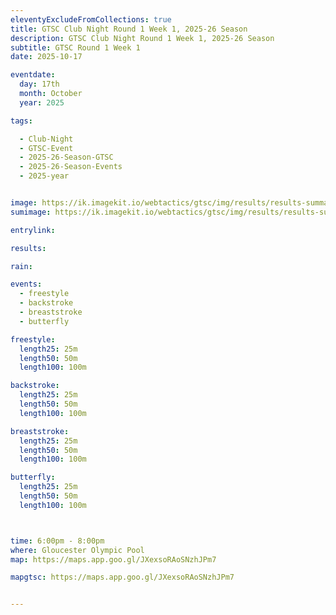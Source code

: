 ```yaml
---
eleventyExcludeFromCollections: true
title: GTSC Club Night Round 1 Week 1, 2025-26 Season
description: GTSC Club Night Round 1 Week 1, 2025-26 Season
subtitle: GTSC Round 1 Week 1
date: 2025-10-17

eventdate:
  day: 17th
  month: October
  year: 2025

tags:

  - Club-Night
  - GTSC-Event
  - 2025-26-Season-GTSC
  - 2025-26-Season-Events
  - 2025-year


image: https://ik.imagekit.io/webtactics/gtsc/img/results/results-summary-1.jpg
sumimage: https://ik.imagekit.io/webtactics/gtsc/img/results/results-summary-1.jpg

entrylink: 

results: 

rain: 

events:
  - freestyle
  - backstroke
  - breaststroke
  - butterfly

freestyle:
  length25: 25m
  length50: 50m
  length100: 100m

backstroke:
  length25: 25m
  length50: 50m
  length100: 100m

breaststroke:
  length25: 25m
  length50: 50m
  length100: 100m

butterfly:
  length25: 25m
  length50: 50m
  length100: 100m



time: 6:00pm - 8:00pm
where: Gloucester Olympic Pool
map: https://maps.app.goo.gl/JXexsoRAoSNzhJPm7

mapgtsc: https://maps.app.goo.gl/JXexsoRAoSNzhJPm7


---
```





